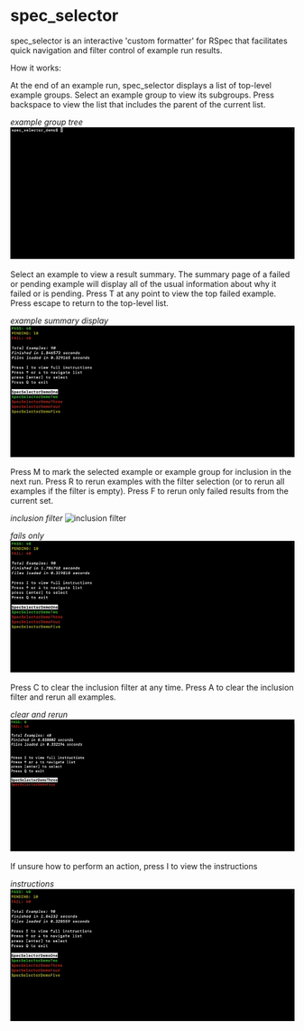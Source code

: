 # spec_selector

spec_selector is an interactive 'custom formatter' for RSpec that facilitates quick navigation and filter control of example run results. 

How it works:

At the end of an example run, spec_selector displays a list of top-level
example groups. Select an example group to view its subgroups. Press backspace to view the list that includes the parent of the current list.

_example group tree_
![start and list navigation](gifs/spec_selector_demo_one.gif)

Select an example to view a result summary. The summary page of a failed or pending example will display all of the usual information about why it failed or is pending. Press T at any point to view the top failed example. Press escape to return to the top-level list.

_example summary display_
![example viewing](gifs/spec_selector_demo_two.gif)

Press M to mark the selected example or example group for inclusion in the next run. Press R to rerun examples with the filter selection (or to rerun all examples if the filter is empty). Press F to rerun only failed results from the current set.

_inclusion filter_
![inclusion filter](gifs/spec_selector_demo_three.gif)

_fails only_
![failed example filter](gifs/spec_selector_demo_four.gif)

Press C to clear the inclusion filter at any time. Press A to clear the inclusion filter and rerun all examples. 

_clear and rerun_
![clear filter and rerun](gifs/spec_selector_demo_five.gif)

If unsure how to perform an action, press I to view the instructions

_instructions_
![instructions](gifs/spec_selector_demo_six.gif)